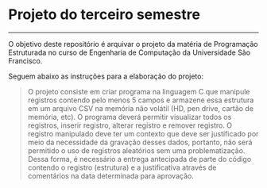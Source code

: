 # Projeto do terceiro semestre
---
O objetivo deste repositório é arquivar o projeto da matéria de Programação Estruturada no curso de Engenharia de Computação da Universidade São Francisco.

Seguem abaixo as instruções para a elaboração do projeto:

> O projeto consiste em criar programa na linguagem C que manipule registros contendo pelo menos 5 campos e armazene essa estrutura em um arquivo CSV na memória não volátil (HD, pen drive, cartão de memória, etc).
> O programa deverá permitir visualizar todos os registros, inserir registro, alterar registro e remover registro.
> O registro manipulado deve ter um contexto que deve ser justificado por meio da necessidade da gravação desses dados, portanto, não será permitido o uso de registros aleatórios sem uma problematização.
> Dessa forma, é necessário a entrega antecipada de parte do código contendo o registro (estrutura) e a justificativa através de comentários na data determinada para aprovação.


